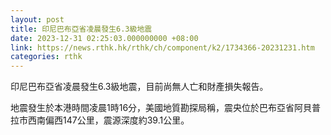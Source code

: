 ```yaml
---
layout: post
title: 印尼巴布亞省凌晨發生6.3級地震
date: 2023-12-31 02:25:03.000000000 +08:00
link: https://news.rthk.hk/rthk/ch/component/k2/1734366-20231231.htm
categories: rthk
---
```


印尼巴布亞省凌晨發生6.3級地震，目前尚無人亡和財產損失報告。

地震發生於本港時間凌晨1時16分，美國地質勘探局稱，震央位於巴布亞省阿貝普拉市西南偏西147公里，震源深度約39.1公里。
